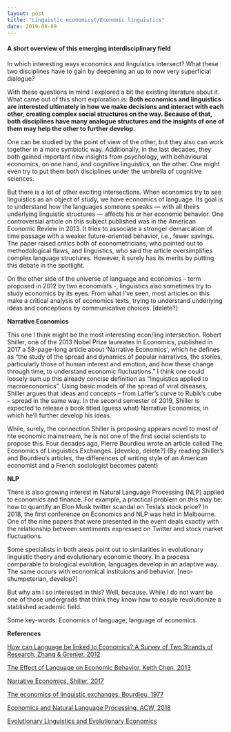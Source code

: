 ```yaml
--- 
layout: post
title: "Linguistic economicst/Economic linguistics"
date: 2019-08-09
---
```


#### A short overview of this emerging interdisciplinary field

In which interesting ways economics and linguistics intersect? What these two disciplines have to gain by deepening an up to now very superficial dialogue? 

With these questions in mind I explored a bit the existing literature about it. What came out of this short exploration is: **Both economics and linguistics are interested ultimately in how we make decisions and interact with each other, creating complex social structures on the way. Because of that, both disciplines have many analogue structures and the insights of one of them may help the other to further develop.** 

One can be studied by the point of view of the other, but they also can work together in a more symbiotic way. Additionally, in the last decades, they both gained important new insights from psychology, with behavioural economics, on one hand, and cognitive linguistics, on the other. One might even try to put them both disciplines under the umbrella of cognitive sciences.

But there is a lot of other exciting intersections. When economics try to see linguistics as an object of study, we have economics of language. Its goal is to understand how the languages someone speaks — with all theirs underlying linguistic structures — affects his or her economic behavior. One controversial article on this subject published was in the American Economic Review in 2013. It tries to associate a stronger demarcation of time passage with a weaker future-oriented behavior, i.e., fewer savings. The paper raised critics both of econometricians, who pointed out to methodological flaws, and linguistics, who said the article oversimplifies complex language structures. However, it surely has its merits by putting this debate in the spotlight. 

On the other side of the universe of language and economics – term proposed in 2012 by two economists -, linguistics also sometimes try to study economics by its eyes. From what I’ve seen, most articles on this make a critical analysis of economics texts, trying to understand underlying ideas and conceptions by communicative choices. [delete?] 

**Narrative Economics** 
 
This one I think might be the most interesting econ/ling intersection. Robert Shiller, one of the 2013 Nobel Prize laureates in Economics, published in 2017 a 58-page-long article about ‘Narrative Economics’, which he defines as “the study of the spread and dynamics of popular narratives, the stories, particularly those of human interest and emotion, and how these change through time, to understand economic fluctuations.” I think one could loosely sum up this already concise definition as “linguistics applied to macroeconomics”. Using basic models of the spread of viral diseases, Shiller argues that ideas and concepts – from Laffer’s curve to Rubik’s cube – spread in the same way. In the second semester of 2019, Shiller is expected to release a book titled (guess what) Narrative Economics, in which he’ll further develop his ideas. 
 
While, surely, the connection Shiller is proposing appears novel to most of hte economic mainstream, he is not one of the first social scientists to propose this. Four decades ago, Pierre Bourdieu wrote an article called The Economics of Linguistics Exchanges. [develop, delete?] (By reading Shiller’s and Bourdieu’s articles, the differences of writing style of an American economist and a French sociologist becomes patent)   

**NLP** 

There is also growing interest in Natural Language Processing (NLP) applied to economics and finance. For example, a practical problem on this may be: how to quantify an Elon Musk twitter scandal on Tesla’s stock price? In 2018, the first conference on Economics and NLP was held in Melbourne. One of the nine papers that were presented in the event deals exactly with the relationship between sentiments expressed on Twitter and stock market fluctuations.  

Some specialists in both areas point out to similarities in evolutionary linguistic theory and evolutionary economic theory. In a process comparable to biological evolution, languages develop in an adaptive way. The same occurs with economical instituions and behavior. [neo-shumpeterian, develop?] 
 

But why am I so interested in this? Well, because. While I do not want be one of those undergrads that think they know how to easyle revolutionize a stablished academic field. 

Some key-words: Economics of language; language of economics. 

**References**

[How can Language be linked to Economics? A Survey of Two Strands of Research, Zhang & Grenier, 2012](ideas.repec.org/p/ott/wpaper/1206e.html)

[The Effect of Language on Economic Behavior, Keith Chen, 2013](https://www.anderson.ucla.edu/faculty_pages/keith.chen/papers/LanguageWorkingPaper.pdf)

[Narrative Economics, Shiller, 2017](http://csinvesting.org/wp-content/uploads/2017/01/NarrativeEconomics_preview.pdf)

[The economics of linguistic exchanges, Bourdieu, 1977](https://journals.sagepub.com/doi/abs/10.1177/053901847701600601?journalCode=ssia) 

[Economics and Natural Language Processing, ACW, 2018](https://www.aclweb.org/anthology/W18-3100)

[Evolutionary Linguistics and Evolutionary Economics](https://link.springer.com/article/10.14441/eier.3.27) 

